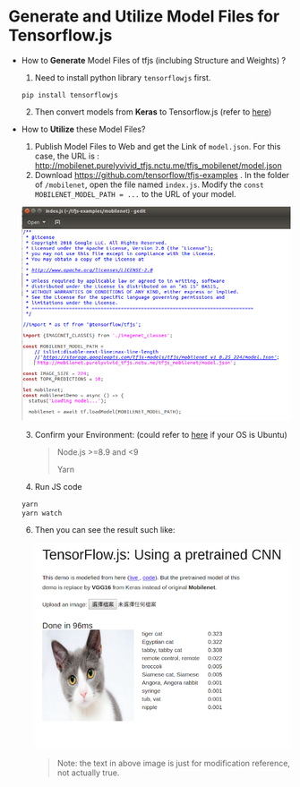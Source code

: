 # Generate and Utilize Model Files for Tensorflow.js
- How to **Generate** Model Files of tfjs (inclubing Structure and Weights) ?

  1. Need to install python library `tensorflowjs` first.

  ```shell
  pip install tensorflowjs
  ```

    2. Then convert models from **Keras** to Tensorflow.js (refer to [here](convert_model_from_keras_to_tfjs.py))



- How to **Utilize** these Model Files?

  1. Publish Model Files to Web and get the Link of `model.json`. For this case, the URL is : http://mobilenet.purelyvivid_tfjs.nctu.me/tfjs_mobilenet/model.json
  2. Download https://github.com/tensorflow/tfjs-examples . In the folder of `/mobilenet`, open the file named `index.js`. Modify the `const MOBILENET_MODEL_PATH = ...` to the URL of your model.

  ![](utilization.png)


  3. Confirm your Environment: (could refer to [here](https://github.com/purelyvivid/deeplearning_environment_setup/blob/master/other_toolkit_2.sh) if your OS is Ubuntu)

     > Node.js >=8.9 and <9
     >
     > Yarn 

  4. Run JS code

  ```
  yarn
  yarn watch
  ```

  6. Then you can see the result such like:

     ![](demo.png)

     > Note: the text in above image is just for modification reference, not actually true.
